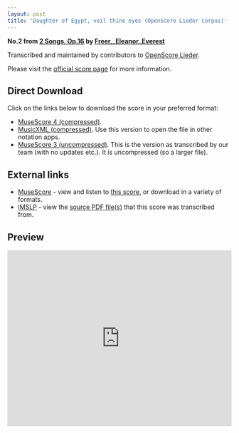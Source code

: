 ```yaml
---
layout: post
title: 'Daughter of Egypt, veil thine eyes (OpenScore Lieder Corpus)'
---
```


__No.2 from [2 Songs, Op.16](https://fourscoreandmore.org/openscore/lieder/Freer,_Eleanor_Everest/2_Songs,_Op.16/) by [Freer,_Eleanor_Everest](https://fourscoreandmore.org/openscore/lieder/Freer,_Eleanor_Everest)__

Transcribed and maintained by contributors to [OpenScore Lieder].

Please visit the [official score page] for more information.

[official score page]: https://musescore.com/openscore-lieder-corpus/scores/6598677
[OpenScore Lieder]: https://musescore.com/openscore-lieder-corpus

## Direct Download

Click on the links below to download the score in your preferred format:
- [MuseScore 4 (compressed)](https://fourscoreandmore.org/openscore/lieder/Freer,_Eleanor_Everest/2_Songs,_Op.16/2_Daughter_of_Egypt,_veil_thine_eyes.mscz).
- [MusicXML (compressed)](https://fourscoreandmore.org/openscore/lieder/Freer,_Eleanor_Everest/2_Songs,_Op.16/2_Daughter_of_Egypt,_veil_thine_eyes.mxl). Use this version to open the file in other notation apps.
- [MuseScore 3 (uncompressed)](https://raw.githubusercontent.com/OpenScore/Lieder/refs/heads/main/scores/Freer,_Eleanor_Everest/2_Songs,_Op.16/2_Daughter_of_Egypt,_veil_thine_eyes/lc6598677.mscx). This is the version as transcribed by our team (with no updates etc.). It is uncompressed (so a larger file).

## External links

- [MuseScore] - view and listen to [this score][MuseScore], or download in a variety of formats.
- [IMSLP] - view the [source PDF file(s)][IMSLP] that this score was transcribed from.

[MuseScore]: https://musescore.com/score/6598677
[IMSLP]: https://imslp.org/wiki/Special:ReverseLookup/33081

## Preview

<iframe width="100%" height="394" src="https://musescore.com/openscore-lieder-corpus/scores/6598677/embed" frameborder="0" allowfullscreen allow="autoplay; fullscreen"></iframe>
